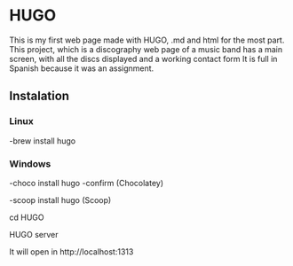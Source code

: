 # HUGO
This is my first web page made with HUGO, .md and html for the most part.
This project, which is a discography web page of a music band has a main screen,
with all the discs displayed and a working contact form
It is full in Spanish because it was an assignment.

## Instalation
### Linux
-brew install hugo
### Windows
-choco install hugo -confirm (Chocolatey)

-scoop install hugo (Scoop)

cd HUGO

HUGO server

It will open in http://localhost:1313
